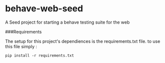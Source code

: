 behave-web-seed
===============

A Seed project for starting a behave testing suite for the web


###Requirements

The setup for this project's dependiences is the requirements.txt file. to use this file simply :

```
pip install -r requirements.txt
```
